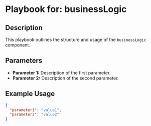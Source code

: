 # Playbook for: businessLogic

## Description

This playbook outlines the structure and usage of the `businessLogic` component.

## Parameters

- **Parameter 1:** Description of the first parameter.
- **Parameter 2:** Description of the second parameter.

## Example Usage

```json
{
  "parameter1": "value1",
  "parameter2": "value2"
}
```
